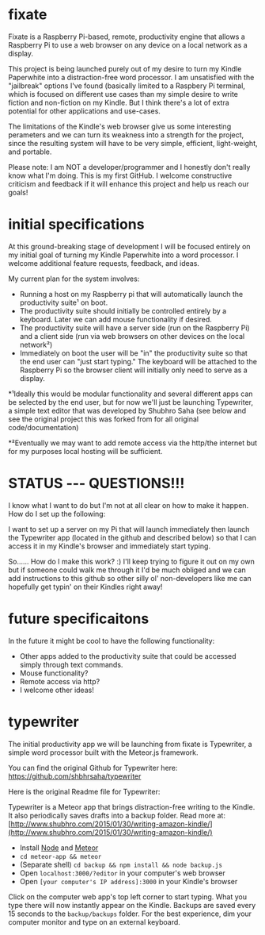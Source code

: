 # fixate

Fixate is a Raspberry Pi-based, remote, productivity engine that allows a Raspberry Pi to use a web browser on any device on a local network as a display.

This project is being launched purely out of my desire to turn my Kindle Paperwhite into a distraction-free word processor. I am unsatisfied with the "jailbreak" options I've found (basically limited to a Raspbery Pi terminal, which is focused on different use cases than my simple desire to write fiction and non-fiction on my Kindle. But I think there's a lot of extra potential for other applications and use-cases.

The limitations of the Kindle's web browser give us some interesting perameters and we can turn its weakness into a strength for the project, since the resulting system will have to be very simple, efficient, light-weight, and portable.

Please note: I am NOT a developer/programmer and I honestly don't really know what I'm doing. This is my first GitHub. I welcome constructive criticism and feedback if it will enhance this project and help us reach our goals!

# initial specifications

At this ground-breaking stage of development I will be focused entirely on my initial goal of turning my Kindle Paperwhite into a word processor. I welcome additional feature requests, feedback, and ideas.

My current plan for the system involves:

* Running a host on my Raspberry pi that will automatically launch the productivity suite¹ on boot.
* The productivity suite should initially be controlled entirely by a keyboard. Later we can add mouse functionality if desired.
* The productivity suite will have a server side (run on the Raspberry Pi) and a client side (run via web browsers on other devices on the local network²)
* Immediately on boot the user will be "in" the productivity suite so that the end user can "just start typing." The keyboard will be attached to the Raspberry Pi so the browser client will initially only need to serve as a display.

*¹Ideally this would be modular functionality and several different apps can be selected by the end user, but for now we'll just be launching Typewriter, a simple text editor that was developed by Shubhro Saha (see below and see the original project this was forked from for all original code/documentation)

*²Eventually we may want to add remote access via the http/the internet but for my purposes local hosting will be sufficient.

# STATUS --- QUESTIONS!!!

I know what I want to do but I'm not at all clear on how to make it happen. How do I set up the following:

I want to set up a server on my Pi that will launch immediately then launch the Typewriter app (located in the github and described below) so that I can access it in my Kindle's browser and immediately start typing.

So...... How do I make this work? :) I'll keep trying to figure it out on my own but if someone could walk me through it I'd be much obliged and we can add instructions to this github so other silly ol' non-developers like me can hopefully get typin' on their Kindles right away!

# future specificaitons

In the future it might be cool to have the following functionality:

* Other apps added to the productivity suite that could be accessed simply through text commands.
* Mouse functionality?
* Remote access via http?
* I welcome other ideas!

# typewriter

The initial productivity app we will be launching from fixate is Typewriter, a simple word processor built with the Meteor.js framework.

You can find the original Github for Typewriter here:
https://github.com/shbhrsaha/typewriter

Here is the original Readme file for Typewriter:

Typewriter is a Meteor app that brings distraction-free writing to the Kindle. It also periodically saves drafts into a backup folder. Read more at: [http://www.shubhro.com/2015/01/30/writing-amazon-kindle/](http://www.shubhro.com/2015/01/30/writing-amazon-kindle/)

- Install [Node](http://nodejs.org/) and [Meteor](https://www.meteor.com/)
- `cd meteor-app && meteor`
- (Separate shell) `cd backup && npm install && node backup.js`
- Open `localhost:3000/?editor` in your computer's web browser
- Open `[your computer's IP address]:3000` in your Kindle's browser

Click on the computer web app's top left corner to start typing. What you type there will now instantly appear on the Kindle. Backups are saved every 15 seconds to the `backup/backups` folder. For the best experience, dim your computer monitor and type on an external keyboard.
